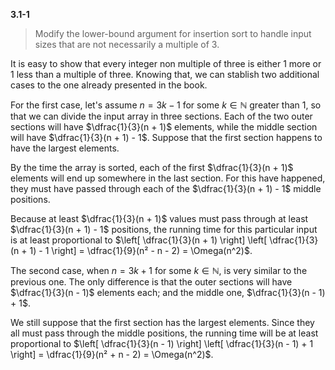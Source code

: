 **3.1-1**

> Modify the lower-bound argument for insertion sort to handle input sizes that are not necessarily a multiple of 3.

It is easy to show that every integer non multiple of three is either $1$ more or $1$ less than a multiple of three. Knowing that, we can stablish two additional cases to the one already presented in the book.

For the first case, let's assume $n = 3k - 1$ for some $k \in \mathbb{N}$ greater than $1$, so that we can divide the input array in three sections. Each of the two outer sections will have $\dfrac{1}{3}(n + 1)$ elements, while the middle section will have $\dfrac{1}{3}(n + 1) - 1$. Suppose that the first section happens to have the largest elements.

By the time the array is sorted, each of the first $\dfrac{1}{3}(n + 1)$ elements will end up somewhere in the last section. For this have happened, they must have passed through each of the $\dfrac{1}{3}(n + 1) - 1$ middle positions.

Because at least $\dfrac{1}{3}(n + 1)$ values must pass through at least $\dfrac{1}{3}(n + 1) - 1$ positions, the running time for this particular input is at least proportional to $\left[ \dfrac{1}{3}(n + 1) \right] \left[ \dfrac{1}{3}(n + 1) - 1 \right] = \dfrac{1}{9}(n² - n - 2) = \Omega(n^2)$.

The second case, when $n = 3k + 1$ for some $k \in \mathbb{N}$, is very similar to the previous one. The only difference is that the outer sections will have $\dfrac{1}{3}(n - 1)$ elements each; and the middle one, $\dfrac{1}{3}(n - 1) + 1$. 

We still suppose that the first section has the largest elements. Since they all must pass through the middle positions, the running time will be at least proportional to $\left[ \dfrac{1}{3}(n - 1) \right] \left[ \dfrac{1}{3}(n - 1) + 1 \right] = \dfrac{1}{9}(n² + n - 2) = \Omega(n^2)$.

